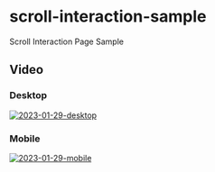 # scroll-interaction-sample
Scroll Interaction Page Sample

## Video

### Desktop
[![2023-01-29-desktop](https://user-images.githubusercontent.com/3446660/215312702-ad405731-df0e-418e-813e-d09bec9b5b8c.png)](https://youtu.be/irba61Pepjc "Desktop")

### Mobile
[![2023-01-29-mobile](https://user-images.githubusercontent.com/3446660/215312725-680b80c9-312e-43c9-bf10-067c84187d72.png)](https://youtube.com/shorts/xcJB-W2v5cc?feature=share "Mobile")
